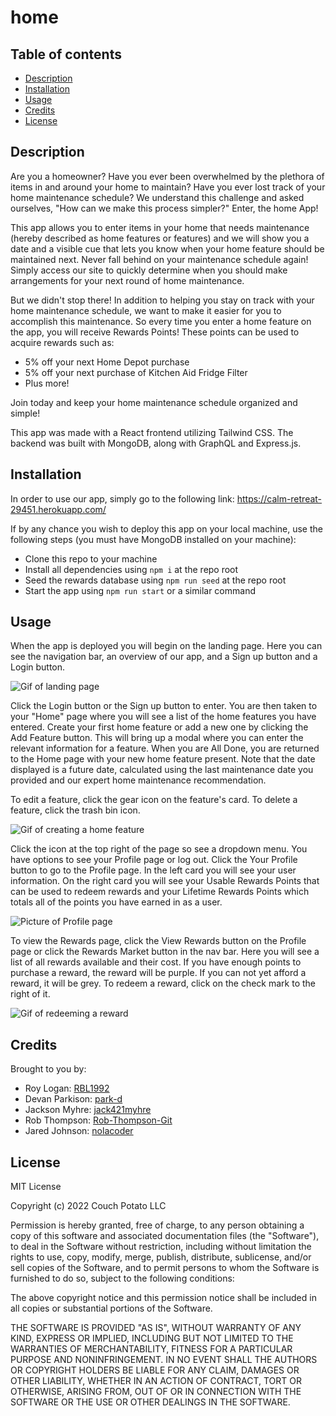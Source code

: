 # home 

## Table of contents
- [Description](#description)
- [Installation](#installation)
- [Usage](#usage)
- [Credits](#credits)
- [License](#license)


## Description

Are you a homeowner? Have you ever been overwhelmed by the plethora of items in and around your home to maintain? Have you ever lost track of your home maintenance schedule? We understand this challenge and asked ourselves, "How can we make this process simpler?" Enter, the home App!

This app allows you to enter items in your home that needs maintenance (hereby described as home features or features) and we will show you a date and a visible cue that lets you know when your home feature should be maintained next. Never fall behind on your maintenance schedule again! Simply access our site to quickly determine when you should make arrangements for your next round of home maintenance. 

But we didn't stop there! In addition to helping you stay on track with your home maintenance schedule, we want to make it easier for you to accomplish this maintenance. So every time you enter a home feature on the app, you will receive Rewards Points! These points can be used to acquire rewards such as:
- 5% off your next Home Depot purchase
- 5% off your next purchase of Kitchen Aid Fridge Filter
- Plus more!

Join today and keep your home maintenance schedule organized and simple!

This app was made with a React frontend utilizing Tailwind CSS. The backend was built with MongoDB, along with GraphQL and Express.js.


## Installation

In order to use our app, simply go to the following link: https://calm-retreat-29451.herokuapp.com/

If by any chance you wish to deploy this app on your local machine, use the following steps (you must have MongoDB installed on your machine):
- Clone this repo to your machine
- Install all dependencies using `npm i` at the repo root
- Seed the rewards database using `npm run seed` at the repo root
- Start the app using `npm run start` or a similar command

## Usage

When the app is deployed you will begin on the landing page. Here you can see the navigation bar, an overview of our app, and a Sign up button and a Login button.

![Gif of landing page]()

Click the Login button or the Sign up button to enter. You are then taken to your "Home" page where you will see a list of the home features you have entered. Create your first home feature or add a new one by clicking the Add Feature button. This will bring up a modal where you can enter the relevant information for a feature. When you are All Done, you are returned to the Home page with your new home feature present. Note that the date displayed is a future date, calculated using the last maintenance date you provided and our expert home maintenance recommendation.

To edit a feature, click the gear icon on the feature's card. To delete a feature, click the trash bin icon.

![Gif of creating a home feature]()

Click the icon at the top right of the page so see a dropdown menu. You have options to see your Profile page or log out. Click the Your Profile button to go to the Profile page. In the left card you will see your user information. On the right card you will see your Usable Rewards Points that can be used to redeem rewards and your Lifetime Rewards Points which totals all of the points you have earned in as a user. 

![Picture of Profile page]()

To view the Rewards page, click the View Rewards button on the Profile page or click the Rewards Market button in the nav bar. Here you will see a list of all rewards available and their cost. If you have enough points to purchase a reward, the reward will be purple. If you can not yet afford a reward, it will be grey. To redeem a reward, click on the check mark to the right of it.

![Gif of redeeming a reward]()




## Credits

Brought to you by:

- Roy Logan: [RBL1992](https://github.com/RBL1992)
- Devan Parkison: [park-d](https://github.com/park-d)
- Jackson Myhre: [jack421myhre](https://github.com/jack421myhre)
- Rob Thompson: [Rob-Thompson-Git](https://github.com/Rob-Thompson-Git)
- Jared Johnson: [nolacoder](https://github.com/nolacoder)

## License

MIT License

Copyright (c) 2022 Couch Potato LLC

Permission is hereby granted, free of charge, to any person obtaining a copy
of this software and associated documentation files (the "Software"), to deal
in the Software without restriction, including without limitation the rights
to use, copy, modify, merge, publish, distribute, sublicense, and/or sell
copies of the Software, and to permit persons to whom the Software is
furnished to do so, subject to the following conditions:

The above copyright notice and this permission notice shall be included in all
copies or substantial portions of the Software.

THE SOFTWARE IS PROVIDED "AS IS", WITHOUT WARRANTY OF ANY KIND, EXPRESS OR
IMPLIED, INCLUDING BUT NOT LIMITED TO THE WARRANTIES OF MERCHANTABILITY,
FITNESS FOR A PARTICULAR PURPOSE AND NONINFRINGEMENT. IN NO EVENT SHALL THE
AUTHORS OR COPYRIGHT HOLDERS BE LIABLE FOR ANY CLAIM, DAMAGES OR OTHER
LIABILITY, WHETHER IN AN ACTION OF CONTRACT, TORT OR OTHERWISE, ARISING FROM,
OUT OF OR IN CONNECTION WITH THE SOFTWARE OR THE USE OR OTHER DEALINGS IN THE
SOFTWARE.
